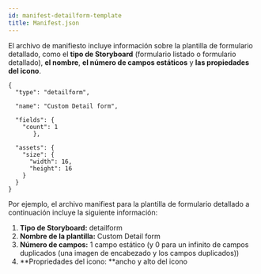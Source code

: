 ```yaml
---
id: manifest-detailform-template
title: Manifest.json
---
```


El archivo de manifiesto incluye información sobre la plantilla de formulario detallado, como el **tipo de Storyboard** (formulario listado o formulario detallado), **el nombre**, **el número de campos estáticos** y **las propiedades del icono**.

    {
      "type": "detailform",
    
      "name": "Custom Detail form",
    
      "fields": {
        "count": 1
           },
    
      "assets": {
        "size": {
          "width": 16,
          "height": 16
        }
      }
    }
    
    

Por ejemplo, el archivo manifiest para la plantilla de formulario detallado a continuación incluye la siguiente información:

1. **Tipo de Storyboard:** detailform
2. **Nombre de la plantilla:** Custom Detail form
3. **Número de campos:** 1 campo estático (y 0 para un infinito de campos duplicados (una imagen de encabezado y los campos duplicados))
4. **Propriedades del icono: **ancho y alto del icono